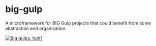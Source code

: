 big-gulp
========

A microframework for BIG Gulp projects that could benefit from some abstraction and organization.

[![Big gulps, huh?](http://img.youtube.com/vi/N_j5tDuakKU/0.jpg)](https://www.youtu.be/N_j5tDuakKU)

